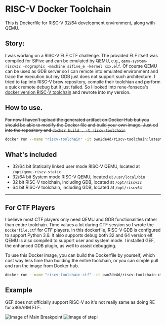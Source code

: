 # RISC-V Docker Toolchain

This is Dockerfile for RISC-V 32/64 development environment, along with QEMU.

## Story:

I was working on a RISC-V ELF CTF challenge. The provided ELF itself was compiled 
for SiFive and can be emulated by QEMU, e.g., `qemu-system-riscv32 -nographic -machine sifive_e -kernel xxx.elf`. 
Of course QEMU can be used as GDB server so I can remote into emulated environment 
and trace the execution but my GDB just does not support such architecture. I tried 
to tap into RISC-V brew repository, compile their toolchian and perform a quick 
remote debug but it just failed. So I looked into rene-fonseca's [docker version RISC-V 
toolchain](https://github.com/rene-fonseca/docker-riscv) and rewrote into my version. 


## How to use.

~~For now I haven't upload the generated artifact on Docker Hub but you should be able 
to modify the Docker file and build your own image. Just cd into the repository and 
`docker build . -t riscv-toolchain`~~

```bash
docker run --name "riscv-toolchain" -it pwn2de4d/riscv-toolchain:latest
```

## What's included 

* 32/64 bit Statically linked user mode RISC-V QEMU, located at `/opt/qemu-riscv-static`
* 32/64 bit System mode RISC-V QEMU, located at `/usr/local/bin`
* 32 bit RISC-V toolchain, including GDB, located at `/opt/riscv32`
* 64 bit RISC-V toolchain, including GDB, located at `/opt/riscv64`

---

## For CTF Players

I believe most CTF players only need QEMU and GDB functionalities rather than entire 
toolchain. Time values a lot during CTF session so I wrote the `Dockerfile.ctf` for CTF 
players. In this dockerfile, RISC-V GDB is configured to support Python 3.6. It also 
supports debug both 32 and 64 version elf. QEMU is also compiled to support user and 
system mode. I installed GEF, the enhanced GDB plugin, as well to assist debugging.

To use this Docker image, you can build the Dockerfile by yourself, which cost way less 
time than building the entire toolchain, or you can simple pull and run the image from 
Docker hub. 

```bash
docker run --name "riscv-toolchain-ctf" -it pwn2de4d/riscv-toolchain-ctf:latest
```

## Example

GEF does not officially support RISC-V so it's not really same as doing RE for x86/ARM ELF.

![Image of Main Breakpoint](https://raw.githubusercontent.com/niklaus520/RISCVDockerEnv/master/images/main_breakpoint.png)
![Image of stepi](https://raw.githubusercontent.com/niklaus520/RISCVDockerEnv/master/images/stepi.png)